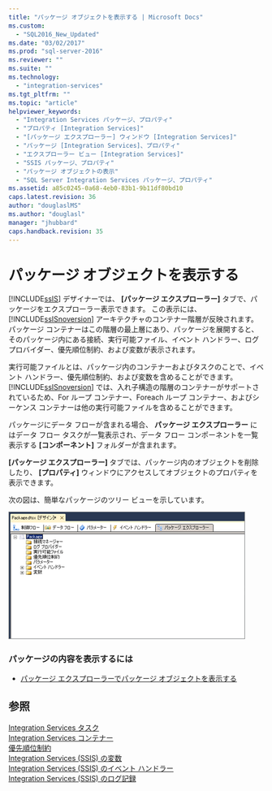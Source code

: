 ```yaml
---
title: "パッケージ オブジェクトを表示する | Microsoft Docs"
ms.custom: 
  - "SQL2016_New_Updated"
ms.date: "03/02/2017"
ms.prod: "sql-server-2016"
ms.reviewer: ""
ms.suite: ""
ms.technology: 
  - "integration-services"
ms.tgt_pltfrm: ""
ms.topic: "article"
helpviewer_keywords: 
  - "Integration Services パッケージ、プロパティ"
  - "プロパティ [Integration Services]"
  - "[パッケージ エクスプローラー] ウィンドウ [Integration Services]"
  - "パッケージ [Integration Services]、プロパティ"
  - "エクスプローラー ビュー [Integration Services]"
  - "SSIS パッケージ、プロパティ"
  - "パッケージ オブジェクトの表示"
  - "SQL Server Integration Services パッケージ、プロパティ"
ms.assetid: a85c0245-0a68-4eb0-83b1-9b11df80bd10
caps.latest.revision: 36
author: "douglaslMS"
ms.author: "douglasl"
manager: "jhubbard"
caps.handback.revision: 35
---
```

# パッケージ オブジェクトを表示する
  [!INCLUDE[ssIS](../includes/ssis-md.md)] デザイナーでは、 **[パッケージ エクスプローラー]** タブで、パッケージをエクスプローラー表示できます。 この表示には、 [!INCLUDE[ssISnoversion](../includes/ssisnoversion-md.md)] アーキテクチャのコンテナー階層が反映されます。 パッケージ コンテナーはこの階層の最上層にあり、パッケージを展開すると、そのパッケージ内にある接続、実行可能ファイル、イベント ハンドラー、ログ プロバイダー、優先順位制約、および変数が表示されます。  
  
 実行可能ファイルとは、パッケージ内のコンテナーおよびタスクのことで、イベント ハンドラー、優先順位制約、および変数を含めることができます。 [!INCLUDE[ssISnoversion](../includes/ssisnoversion-md.md)] では、入れ子構造の階層のコンテナーがサポートされているため、For ループ コンテナー、Foreach ループ コンテナー、およびシーケンス コンテナーは他の実行可能ファイルを含めることができます。  
  
 パッケージにデータ フローが含まれる場合、 **パッケージ エクスプローラー** にはデータ フロー タスクが一覧表示され、データ フロー コンポーネントを一覧表示する **[コンポーネント]** フォルダーが含まれます。  
  
 **[パッケージ エクスプローラー]** タブでは、パッケージ内のオブジェクトを削除したり、 **[プロパティ]** ウィンドウにアクセスしてオブジェクトのプロパティを表示できます。  
  
 次の図は、簡単なパッケージのツリー ビューを示しています。  
  
 ![[パッケージ エクスプローラー] タブのスクリーンショット](../integration-services/media/packageexplorer.gif "[パッケージ エクスプローラー] タブのスクリーンショット")  
  
### パッケージの内容を表示するには  
  
-   [パッケージ エクスプローラーでパッケージ オブジェクトを表示する](../Topic/View%20Package%20Objects%20in%20Package%20Explorer.md)  
  
## 参照  
 [Integration Services タスク](../integration-services/control-flow/integration-services-tasks.md)   
 [Integration Services コンテナー](../integration-services/control-flow/integration-services-containers.md)   
 [優先順位制約](../integration-services/control-flow/precedence-constraints.md)   
 [Integration Services (SSIS) の変数](../integration-services/integration-services-ssis-variables.md)   
 [Integration Services (SSIS) のイベント ハンドラー](../integration-services/integration-services-ssis-event-handlers.md)   
 [Integration Services (SSIS) のログ記録](../integration-services/performance/integration-services-ssis-logging.md)  
  
  